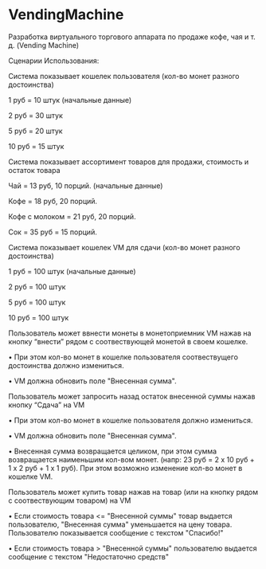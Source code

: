 # VendingMachine
Разработка виртуального торгового аппарата по продаже кофе, чая и т. д. (Vending Machine)

Сценарии Использования:

Система показывает кошелек пользователя (кол-во монет разного достоинства)

1 руб = 10 штук (начальные данные)

2 руб = 30 штук

5 руб = 20 штук

10 руб = 15 штук


Система показывает ассортимент товаров для продажи, стоимость и остаток товара

Чай = 13 руб, 10 порций. (начальные данные)

Кофе = 18 руб, 20 порций.

Кофе с молоком = 21 руб, 20 порций.

Сок = 35 руб = 15 порций.


Система показывает кошелек VM для сдачи (кол-во монет разного достоинства)

1 руб = 100 штук (начальные данные)

2 руб = 100 штук

5 руб = 100 штук

10 руб = 100 штук


Пользователь может ввнести монеты в монетоприемник VM нажав на кнопку “внести” рядом с соотвествующей монетой в своем кошелке.

• При этом кол-во монет в кошелке пользователя соотвествущего достоинства должно измениться.

• VM должна обновить поле "Внесенная сумма".


Пользователь может запросить назад остаток внесенной суммы нажав кнопку “Сдача” на VM

• При этом кол-во монет в кошелке пользователя должно измениться.

• VM должна обновить поле "Внесенная сумма".

• Внесенная сумма возвращается целиком, при этом сумма возвращается наименьшим кол-вом монет. (напр: 23 руб = 2 х 10 руб + 1 х 2 руб + 1 х 1 руб). При этом возможно изменение кол-во монет в кошелке VM.


Пользователь может купить товар нажав на товар (или на кнопку рядом с соотвествующим товаром) на VM

• Если стоимость товара <= "Внесенной суммы" товар выдается пользователю, "Внесенная сумма" уменьшается на цену товара. Пользователю показывается сообщение с текстом "Спасибо!"

• Если стоимость товара > "Внесенной суммы" пользователю выдается сообщение с текстом "Недостаточно средств"
